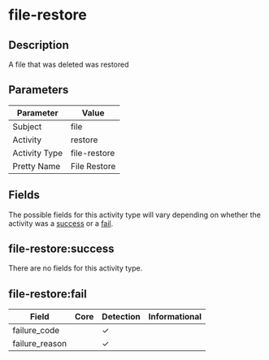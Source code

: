 file-restore
============

Description
-----------
A file that was deleted was restored

Parameters
----------
| Parameter     | Value        |
| ------------- | ------------ |
| Subject       | file         |
| Activity      | restore      |
| Activity Type | file-restore |
| Pretty Name   | File Restore |


Fields
------

The possible fields for this activity type will vary depending on whether the activity was a [success](#file-restoresuccess) or a [fail](#file-restorefail).


file-restore:success
--------------------

There are no fields for this activity type.


file-restore:fail
-----------------

| Field          | Core | Detection | Informational |
| -------------- | ---- | --------- | ------------- |
| failure_code   |      | &#10003;  |               |
| failure_reason |      | &#10003;  |               |